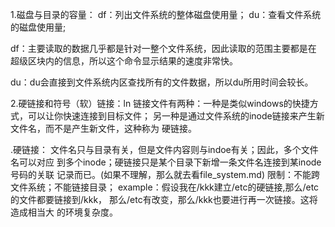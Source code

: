 1.磁盘与目录的容量：
   df：列出文件系统的整体磁盘使用量；
   du：查看文件系统的磁盘使用量;

   df：主要读取的数据几乎都是针对一整个文件系统，因此读取的范围主要都是在
       超级区块内的信息，所以这个命令显示结果的速度非常快。

   du：du会直接到文件系统内区查找所有的文件数据，所以du所用时间会较长。

2.硬链接和符号（软）链接：ln
   链接文件有两种：一种是类似windows的快捷方式，可以让你快速连接到目标文件；
   另一种是通过文件系统的inode链接来产生新文件名，而不是产生新文件，这种称为
   硬链接。
   
   .硬链接：
     文件名只与目录有关，但是文件内容则与indoe有关；因此，多个文件名可以对应
     到多个inode；硬链接只是某个目录下新增一条文件名连接到某inode号码的关联
     记录而已。(如果不理解，那么就去看file_system.md)
     限制：不能跨文件系统；不能链接目录；
	 example：假设我在/kkk建立/etc的硬链接,那么/etc的文件都要链接到/kkk，
	          那么/etc有改变，那么/kkk也要进行再一次链接。这将造成相当大
		  的环境复杂度。
   